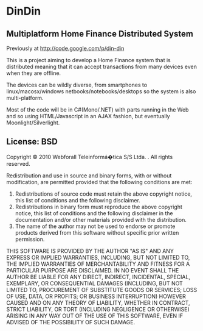 # DinDin
## Multiplatform Home Finance Distributed System

Previously at http://code.google.com/p/din-din

This is a project aiming to develop a Home Finance system that is distributed meaning that it can accept transactions from many devices even when they are offline.

The devices can be wildly diverse, from smartphones to linux/macosx/windows netbooks/notebooks/desktops so the system is also multi-platform.

Most of the code will be in C#(Mono/.NET) with parts running in the Web and so using HTML/Javascript in an AJAX fashion, but eventually Moonlight/Silverlight.

## License: BSD

Copyright &copy; 2010 Webforall Teleinform&aacute;�tica S/S Ltda. . All rights reserved.

Redistribution and use in source and binary forms, with or without
modification, are permitted provided that the following conditions
are met:

1. Redistributions of source code must retain the above copyright
   notice, this list of conditions and the following disclaimer.
2. Redistributions in binary form must reproduce the above copyright
   notice, this list of conditions and the following disclaimer in the
   documentation and/or other materials provided with the distribution.
3. The name of the author may not be used to endorse or promote products
   derived from this software without specific prior written permission.

THIS SOFTWARE IS PROVIDED BY THE AUTHOR "AS IS" AND ANY EXPRESS OR
IMPLIED WARRANTIES, INCLUDING, BUT NOT LIMITED TO, THE IMPLIED WARRANTIES
OF MERCHANTABILITY AND FITNESS FOR A PARTICULAR PURPOSE ARE DISCLAIMED.
IN NO EVENT SHALL THE AUTHOR BE LIABLE FOR ANY DIRECT, INDIRECT,
INCIDENTAL, SPECIAL, EXEMPLARY, OR CONSEQUENTIAL DAMAGES (INCLUDING, BUT
NOT LIMITED TO, PROCUREMENT OF SUBSTITUTE GOODS OR SERVICES; LOSS OF USE,
DATA, OR PROFITS; OR BUSINESS INTERRUPTION) HOWEVER CAUSED AND ON ANY
THEORY OF LIABILITY, WHETHER IN CONTRACT, STRICT LIABILITY, OR TORT
(INCLUDING NEGLIGENCE OR OTHERWISE) ARISING IN ANY WAY OUT OF THE USE OF
THIS SOFTWARE, EVEN IF ADVISED OF THE POSSIBILITY OF SUCH DAMAGE. 
